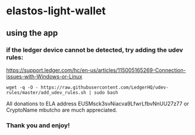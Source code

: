 # elastos-light-wallet

## using the app

### if the ledger device cannot be detected, try adding the udev rules:
https://support.ledger.com/hc/en-us/articles/115005165269-Connection-issues-with-Windows-or-Linux

```
wget -q -O - https://raw.githubusercontent.com/LedgerHQ/udev-rules/master/add_udev_rules.sh | sudo bash
```

All donations to ELA address EUSMsck3svNiacva9LfwrLfbvNnUU27z77 or CryptoName mbutcho are much appreciated.

### Thank you and enjoy!
